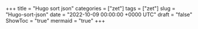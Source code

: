 +++
title = "Hugo sort json"
categories = ["zet"]
tags = ["zet"]
slug = "Hugo-sort-json"
date = "2022-10-09 00:00:00 +0000 UTC"
draft = "false"
ShowToc = "true"
mermaid = "true"
+++

